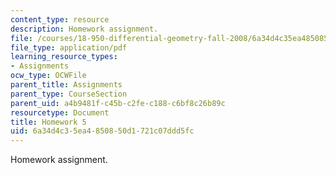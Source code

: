 ```yaml
---
content_type: resource
description: Homework assignment.
file: /courses/18-950-differential-geometry-fall-2008/6a34d4c35ea4850850d1721c07ddd5fc_homework5.pdf
file_type: application/pdf
learning_resource_types:
- Assignments
ocw_type: OCWFile
parent_title: Assignments
parent_type: CourseSection
parent_uid: a4b9481f-c45b-c2fe-c188-c6bf8c26b89c
resourcetype: Document
title: Homework 5
uid: 6a34d4c3-5ea4-8508-50d1-721c07ddd5fc
---
```

Homework assignment.

